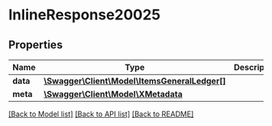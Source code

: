 # InlineResponse20025

## Properties
Name | Type | Description | Notes
------------ | ------------- | ------------- | -------------
**data** | [**\Swagger\Client\Model\ItemsGeneralLedger[]**](ItemsGeneralLedger.md) |  | [optional] 
**meta** | [**\Swagger\Client\Model\XMetadata**](XMetadata.md) |  | [optional] 

[[Back to Model list]](../../README.md#documentation-for-models) [[Back to API list]](../../README.md#documentation-for-api-endpoints) [[Back to README]](../../README.md)


